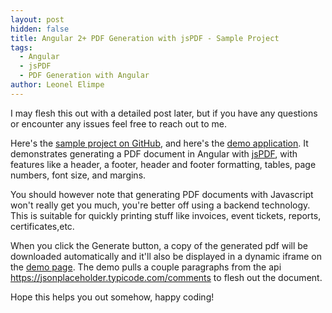 ```yaml
---
layout: post
hidden: false
title: Angular 2+ PDF Generation with jsPDF - Sample Project
tags:
  - Angular
  - jsPDF
  - PDF Generation with Angular
author: Leonel Elimpe
---
```

I may flesh this out with a detailed post later, but if you have any questions or encounter any issues feel free to reach out to me.

Here's the [sample project on GitHub](https://github.com/leonelngande/javascript-pdf-generation-with-angular), and here's the [demo application](https://leonelngande.github.io/javascript-pdf-generation-with-angular/). It demonstrates generating a PDF document in Angular with [jsPDF](https://github.com/MrRio/jsPDF), with features like a header, a footer, header and footer formatting, tables, page numbers, font size, and margins.

You should however note that generating PDF documents with Javascript won't really get you much, you're better off using a backend technology. This is suitable for quickly printing stuff like invoices, event tickets, reports, certificates,etc.

When you click the Generate button, a copy of the generated pdf will be downloaded automatically and it'll also be displayed in a dynamic iframe on the [demo page](https://leonelngande.github.io/javascript-pdf-generation-with-angular/). The demo pulls a couple paragraphs from the api https://jsonplaceholder.typicode.com/comments to flesh out the document.

Hope this helps you out somehow, happy coding!
